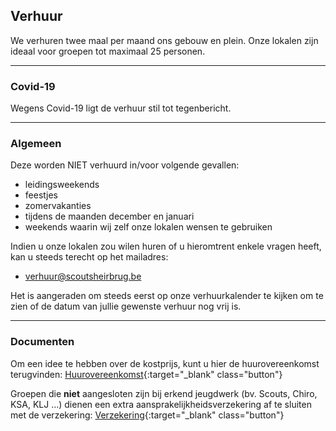 ## Verhuur
We verhuren twee maal per maand ons gebouw en plein. Onze lokalen zijn ideaal voor groepen tot maximaal 25 personen.

<hr>

### Covid-19
Wegens Covid-19 ligt de verhuur stil tot tegenbericht.

<hr>

### Algemeen
Deze worden NIET verhuurd in/voor volgende gevallen:
- leidingsweekends
- feestjes
- zomervakanties
- tijdens de maanden december en januari
- weekends waarin wij zelf onze lokalen wensen te gebruiken

Indien u onze lokalen zou wilen huren of u hieromtrent enkele vragen heeft, kan u steeds terecht op het mailadres:

- [verhuur@scoutsheirbrug.be](mailto:verhuur@scoutsheirbrug.be)

Het is aangeraden om steeds eerst op onze verhuurkalender te kijken om te zien of de datum van jullie gewenste verhuur nog vrij is.

<hr>

### Documenten

Om een idee te hebben over de kostprijs, kunt u hier de huurovereenkomst terugvinden:
[Huurovereenkomst](/assets/huurovereenkomst.pdf){:target="_blank" class="button"}

Groepen die **niet** aangesloten zijn bij erkend jeugdwerk (bv. Scouts, Chiro, KSA, KLJ ...) dienen een extra aansprakelijkheidsverzekering af te sluiten met de verzekering:
[Verzekering](/assets/verzekering.pdf){:target="_blank" class="button"}
